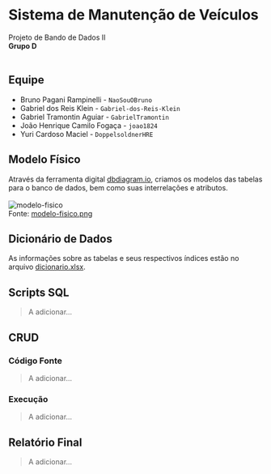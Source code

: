 # Sistema de Manutenção de Veículos
Projeto de Bando de Dados II <br>
<b>Grupo D</b> <br><br>


## Equipe
- Bruno Pagani Rampinelli     - ``` NaoSouOBruno ```
- Gabriel dos Reis Klein      - ```Gabriel-dos-Reis-Klein ```
- Gabriel Tramontin Aguiar    - ``` GabrielTramontin ```
- João Henrique Camilo Fogaça - ``` joao1824 ```
- Yuri Cardoso Maciel         - ``` DoppelsoldnerHRE ```


## Modelo Físico
Através da ferramenta digital [dbdiagram.io](https://dbdiagram.io/), criamos os modelos das tabelas para o banco de dados, bem como suas interrelações e atributos.
<br><br>
![modelo-fisico](https://github.com/user-attachments/assets/248f93ff-6f0f-433a-9f26-ed28d499ce1c)
<br>
Fonte: [modelo-fisico.png](modelo_fisico/modelo-fisico.png)


## Dicionário de Dados
As informações sobre as tabelas e seus respectivos índices estão no arquivo [dicionario.xlsx](dicionario_tabelas/dicionario.xlsx).


## Scripts SQL
> A adicionar...


## CRUD
### Código Fonte
> A adicionar...

### Execução
> A adicionar...


## Relatório Final
> A adicionar...
